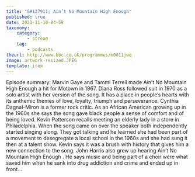 ```yaml
---
title: "&#127911; Ain’t No Mountain High Enough"
published: true
date: 2021-11-18-04-59
taxonomy:
    category:
        - stream
    tag:
        - podcasts
theurl: http://www.bbc.co.uk/programmes/m0011jwq
image: artwork-resized.JPEG
template: item
---
```


Episode summary: Marvin Gaye and Tammi Terrell made Ain&rsquo;t No Mountain High Enough a hit for Motown in 1967. Diana Ross followed suit in 1970 as a solo artist with her version of the song. It has a place in people&rsquo;s hearts with its anthemic themes of love, loyalty, triumph and perseverance. Cynthia Dagnal-Miron is a former rock critic. As an African American growing up in the 1960s she says the song gave black people a sense of comfort and of being loved. Kevin Patterson recalls meeting an elderly lady in a store in Philadelphia. When the song came on over the speaker both independently started singing along. They got talking and he learned she had been part of a movement to desegregate a local school in the 1960s and she had sung it then at a talent show. Kevin says it was a brush with history that gives him a new connection to the song. John Harris also grew up hearing Ain&rsquo;t No Mountain High Enough . He says music and being part of a choir were what saved him when he sank into drug addiction and crime and ended up in front&hellip;

